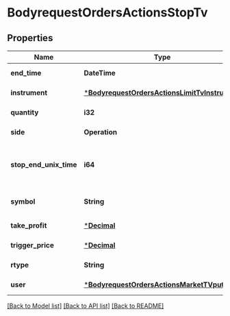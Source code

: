# BodyrequestOrdersActionsStopTv

## Properties
Name | Type | Description | Notes
------------ | ------------- | ------------- | -------------
**end_time** | **DateTime<Utc>** | Срок действия | [default to null]
**instrument** | [***BodyrequestOrdersActionsLimitTvInstrument**](bodyrequest_OrdersActionsLimitTV_instrument.md) |  | [default to null]
**quantity** | **i32** | Количество | [default to null]
**side** | **Operation** |  | [default to null]
**stop_end_unix_time** | **i64** | Срок действия (UTC) в формате Unix Time seconds | [default to null]
**symbol** | **String** | Тикер (Код финансового инструмента) | [default to null]
**take_profit** | [***Decimal**](BigDecimal.md) | Стоп-цена | [default to null]
**trigger_price** | [***Decimal**](BigDecimal.md) | Стоп-цена | [default to null]
**rtype** | **String** | Тип заявки | [default to null]
**user** | [***BodyrequestOrdersActionsMarketTVputUser**](bodyrequest_OrdersActionsMarketTVput_user.md) |  | [default to null]

[[Back to Model list]](../README.md#documentation-for-models) [[Back to API list]](../README.md#documentation-for-api-endpoints) [[Back to README]](../README.md)

